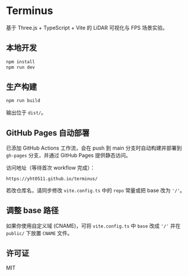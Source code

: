 # Terminus

基于 Three.js + TypeScript + Vite 的 LiDAR 可视化与 FPS 场景实验。

## 本地开发

```bash
npm install
npm run dev
```

## 生产构建

```bash
npm run build
```

输出位于 `dist/`。

## GitHub Pages 自动部署

已添加 GitHub Actions 工作流，会在 push 到 main 分支时自动构建并部署到 `gh-pages` 分支，并通过 GitHub Pages 提供静态访问。

访问地址（等待首次 workflow 完成）：

```
https://yht0511.github.io/terminus/
```

若改仓库名，请同步修改 `vite.config.ts` 中的 `repo` 常量或把 base 改为 `'/'`。

## 调整 base 路径

如果你使用自定义域 (CNAME)，可将 `vite.config.ts` 中 `base` 改成 `'/'` 并在 `public/` 下放置 `CNAME` 文件。

## 许可证

MIT
